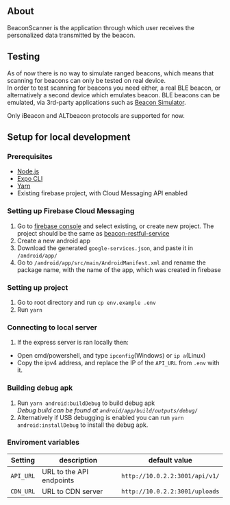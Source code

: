 ## About

BeaconScanner is the application through which user receives the personalized data transmitted by the beacon.

## Testing

As of now there is no way to simulate ranged beacons, which means that scanning for beacons can only be tested on real device.<br>
In order to test scanning for beacons you need either, a real BLE beacon, or alternatively a second device which emulates beacon. BLE beacons can be emulated, via 3rd-party applications such as [Beacon Simulator](https://play.google.com/store/apps/details?id=net.alea.beaconsimulator). <br>

Only iBeacon and ALTbeacon protocols are supported for now.

## Setup for local development

### Prerequisites

- [Node.js](https://nodejs.org/en/download)
- [Expo CLI](https://docs.expo.dev/archive/expo-cli/)
- [Yarn](https://yarnpkg.com/getting-started/install)
- Existing firebase project, with Cloud Messaging API enabled

### Setting up Firebase Cloud Messaging

1. Go to [firebase console](https://console.firebase.google.com/) and select existing, or create new project. The project should be the same as [beacon-restful-service](https://github.com/sashko9807/beacon-restful-service)
2. Create a new android app
3. Download the generated `google-services.json`, and paste it in `/android/app/`
4. Go to `/android/app/src/main/AndroidManifest.xml` and rename the package name, with the name of the app, which was created in firebase

### Setting up project

1. Go to root directory and run `cp env.example .env`
2. Run `yarn`

### Connecting to local server

1. If the express server is ran locally then:

- Open cmd/powershell, and type `ipconfig`(Windows) or `ip a`(Linux)
- Copy the ipv4 address, and replace the IP of the `API_URL` from `.env` with it.

### Building debug apk

1. Run `yarn android:buildDebug` to build debug apk<br>
   _Debug build can be found at `android/app/build/outputs/debug/`_
2. Alternatively if USB debugging is enabled you can run `yarn android:installDebug` to install the debug apk.

### Enviroment variables

| Setting   | description              | default value                  |
| --------- | ------------------------ | ------------------------------ |
| `API_URL` | URL to the API endpoints | `http://10.0.2.2:3001/api/v1/` |
| `CDN_URL` | URL to CDN server        | `http://10.0.2.2:3001/uploads` |
